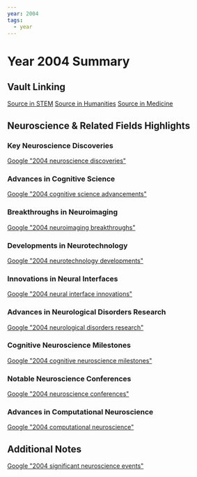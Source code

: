 ```yaml
---
year: 2004
tags:
  - year
---
```

# Year 2004 Summary

## Vault Linking
[Source in STEM]()
[Source in Humanities]()
[Source in Medicine]()

## Neuroscience & Related Fields Highlights

### Key Neuroscience Discoveries
[Google "2004 neuroscience discoveries"](https://www.google.com/search?q=2004+neuroscience+discoveries)

### Advances in Cognitive Science
[Google "2004 cognitive science advancements"](https://www.google.com/search?q=2004+cognitive+science+advancements)

### Breakthroughs in Neuroimaging
[Google "2004 neuroimaging breakthroughs"](https://www.google.com/search?q=2004+neuroimaging+breakthroughs)

### Developments in Neurotechnology
[Google "2004 neurotechnology developments"](https://www.google.com/search?q=2004+neurotechnology+developments)

### Innovations in Neural Interfaces
[Google "2004 neural interface innovations"](https://www.google.com/search?q=2004+neural+interface+innovations)

### Advances in Neurological Disorders Research
[Google "2004 neurological disorders research"](https://www.google.com/search?q=2004+neurological+disorders+research)

### Cognitive Neuroscience Milestones
[Google "2004 cognitive neuroscience milestones"](https://www.google.com/search?q=2004+cognitive+neuroscience+milestones)

### Notable Neuroscience Conferences
[Google "2004 neuroscience conferences"](https://www.google.com/search?q=2004+neuroscience+conferences)

### Advances in Computational Neuroscience
[Google "2004 computational neuroscience"](https://www.google.com/search?q=2004+computational+neuroscience)

## Additional Notes
[Google "2004 significant neuroscience events"](https://www.google.com/search?q=2004+significant+neuroscience+events)
